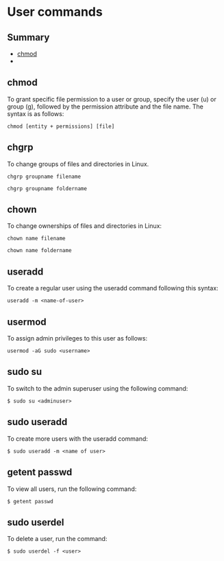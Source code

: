 # User commands

## Summary
- [chmod](#chmod)
- 

## chmod
To grant specific file permission to a user or group, specify the user (u) or group (g), followed by the permission attribute and the file name.
The syntax is as follows:
```
chmod [entity + permissions] [file]
```
## chgrp
To change groups of files and directories in Linux. 
```
chgrp groupname filename
```
```
chgrp groupname foldername
```
## chown
To change ownerships of files and directories in Linux:
```
chown name filename
```
```
chown name foldername
```
## useradd
To create a regular user using the useradd command following this syntax:
```
useradd -m <name-of-user>
```
## usermod
To assign admin privileges to this user as follows:
```
usermod -aG sudo <username>
```
## sudo su
To switch to the admin superuser using the following command:
```
$ sudo su <adminuser>
```
## sudo useradd
To create more users with the useradd command:
```
$ sudo useradd -m <name of user>
```
## getent passwd
To view all users, run the following command:
```
$ getent passwd
```
## sudo userdel
To delete a user, run the command:
```
$ sudo userdel -f <user>
```
